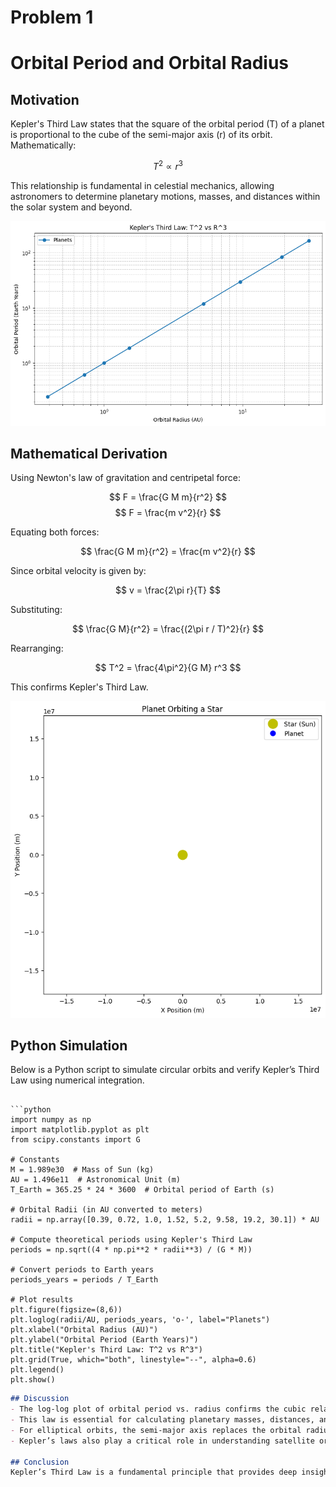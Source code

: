 # Problem 1
# Orbital Period and Orbital Radius

## Motivation
Kepler's Third Law states that the square of the orbital period (T) of a planet is proportional to the cube of the semi-major axis (r) of its orbit. Mathematically:

$$ T^2 \propto r^3 $$

This relationship is fundamental in celestial mechanics, allowing astronomers to determine planetary motions, masses, and distances within the solar system and beyond.



![alt text](image.png)




## Mathematical Derivation
Using Newton's law of gravitation and centripetal force:

$$ F = \frac{G M m}{r^2} $$
$$ F = \frac{m v^2}{r} $$

Equating both forces:

$$ \frac{G M m}{r^2} = \frac{m v^2}{r} $$

Since orbital velocity is given by:

$$ v = \frac{2\pi r}{T} $$

Substituting:

$$ \frac{G M}{r^2} = \frac{(2\pi r / T)^2}{r} $$

Rearranging:

$$ T^2 = \frac{4\pi^2}{G M} r^3 $$

This confirms Kepler's Third Law.

![alt text](image-2.png)





## Python Simulation
Below is a Python script to simulate circular orbits and verify Kepler’s Third Law using numerical integration.
```

```python
import numpy as np
import matplotlib.pyplot as plt
from scipy.constants import G

# Constants
M = 1.989e30  # Mass of Sun (kg)
AU = 1.496e11  # Astronomical Unit (m)
T_Earth = 365.25 * 24 * 3600  # Orbital period of Earth (s)

# Orbital Radii (in AU converted to meters)
radii = np.array([0.39, 0.72, 1.0, 1.52, 5.2, 9.58, 19.2, 30.1]) * AU

# Compute theoretical periods using Kepler's Third Law
periods = np.sqrt((4 * np.pi**2 * radii**3) / (G * M))

# Convert periods to Earth years
periods_years = periods / T_Earth

# Plot results
plt.figure(figsize=(8,6))
plt.loglog(radii/AU, periods_years, 'o-', label="Planets")
plt.xlabel("Orbital Radius (AU)")
plt.ylabel("Orbital Period (Earth Years)")
plt.title("Kepler's Third Law: T^2 vs R^3")
plt.grid(True, which="both", linestyle="--", alpha=0.6)
plt.legend()
plt.show()
```

```markdown
## Discussion
- The log-log plot of orbital period vs. radius confirms the cubic relationship of Kepler’s law.
- This law is essential for calculating planetary masses, distances, and even predicting exoplanetary systems.
- For elliptical orbits, the semi-major axis replaces the orbital radius in the equation.
- Kepler’s laws also play a critical role in understanding satellite orbits and space mission planning.

## Conclusion
Kepler’s Third Law is a fundamental principle that provides deep insights into celestial mechanics. Our computational simulation confirms the theoretical relationship and demonstrates its practical application in astronomy.
